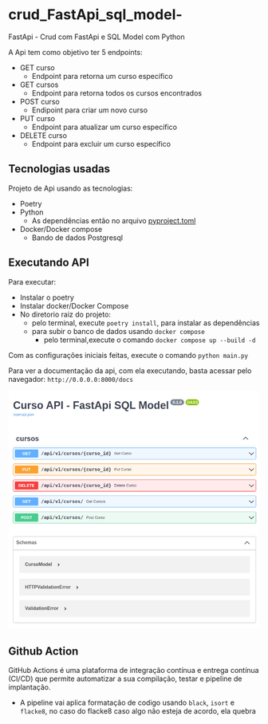 # crud_FastApi_sql_model-

FastApi - Crud com FastApi e SQL Model com Python


A Api tem como objetivo ter 5 endpoints:
- GET curso
    - Endpoint para retorna um curso específico
- GET cursos
    - Endpoint para retorna todos os cursos encontrados
- POST curso
    - Endipoint para criar um novo curso
- PUT curso
    - Endpoint para atualizar um curso específico
- DELETE curso
    - Endpoint para excluir um curso específico

## Tecnologias usadas
Projeto de Api usando as tecnologias:
- Poetry
- Python
    - As dependências então no arquivo [pyproject.toml](pyproject.toml)
- Docker/Docker compose
    - Bando de dados Postgresql

## Executando API
Para executar:
- Instalar o poetry
- Instalar docker/Docker Compose
- No diretorio raiz do projeto: 
    - pelo terminal, execute `poetry install`, para instalar as dependências 
    - para subir o banco de dados usando `docker compose`
        - pelo terminal,execute o comando `docker compose up --build -d` 

Com as configurações iniciais feitas, execute o comando `python main.py`

Para ver a documentação da api, com ela executando, basta acessar pelo navegador:
`http://0.0.0.0:8000/docs`


![images/curso_api2.png](images/curso_api2.png)

## Github Action

GitHub Actions é uma plataforma de integração contínua e entrega contínua (CI/CD) que permite automatizar a sua compilação, testar e pipeline de implantação.

- A pipeline vai aplica formatação de codigo usando `black`, `isort` e `flacke8`, no caso do flacke8 caso algo não esteja de acordo, ela quebra
